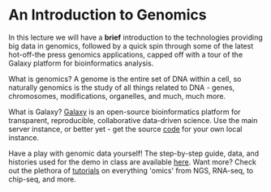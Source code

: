 # An Introduction to Genomics



In this lecture we will have a **brief** introduction to the technologies providing big data in genomics, followed by a quick spin through some of the latest hot-off-the press genomics applications, capped off with a tour of the Galaxy platform for bioinformatics analysis.

What is genomics? A genome is the entire set of DNA within a cell, so naturally genomics is the study of all things related to DNA - genes, chromosomes, modifications, organelles, and much, much more.

What is Galaxy? [Galaxy](https://usegalaxy.org/) is an open-source bioinformatics platform for transparent, reproducible, collaborative data-driven science. Use the main server instance, or better yet - get the source [code](https://github.com/galaxyproject/galaxy) for your own local instance.

Have a play with genomic data yourself! The step-by-step guide, data, and histories used for the demo in class are available [here](https://usegalaxy.org/u/kvik/p/prabi-demo). Want more? Check out the plethora of [tutorials](http://galaxyproject.github.io/training-material/) on everything 'omics' from NGS, RNA-seq, to chip-seq, and more.

